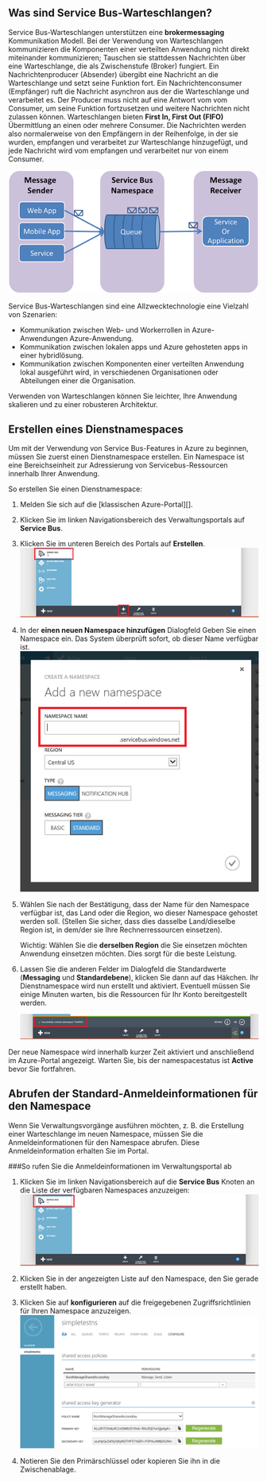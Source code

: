 <a id="what-are-service-bus-queues"></a>
## Was sind Service Bus-Warteschlangen?

Service Bus-Warteschlangen unterstützen eine **brokermessaging** Kommunikation
Modell. Bei der Verwendung von Warteschlangen kommunizieren die Komponenten einer verteilten Anwendung nicht
direkt miteinander kommunizieren; Tauschen sie stattdessen Nachrichten über
eine Warteschlange, die als Zwischenstufe (Broker) fungiert. Ein Nachrichtenproducer (Absender)
übergibt eine Nachricht an die Warteschlange und setzt seine Funktion fort.
Ein Nachrichtenconsumer (Empfänger) ruft die Nachricht asynchron aus der
die Warteschlange und verarbeitet es. Der Producer muss nicht auf eine Antwort vom
vom Consumer, um seine Funktion fortzusetzen und weitere
Nachrichten nicht zulassen können. Warteschlangen bieten **First In, First Out (FIFO)** Übermittlung
an einen oder mehrere Consumer. Die Nachrichten werden also normalerweise
von den Empfängern in der Reihenfolge, in der sie wurden, empfangen und verarbeitet
zur Warteschlange hinzugefügt, und jede Nachricht wird vom empfangen und verarbeitet nur
von einem Consumer.

![Konzepte für Warteschlangen](./media/service-bus-java-how-to-create-queue/sb-queues-08.png)

Service Bus-Warteschlangen sind eine Allzwecktechnologie
eine Vielzahl von Szenarien:

-   Kommunikation zwischen Web- und Workerrollen in Azure-Anwendungen
    Azure-Anwendung.
-   Kommunikation zwischen lokalen apps und Azure gehosteten apps
    in einer hybridlösung.
-   Kommunikation zwischen Komponenten einer verteilten Anwendung
    lokal ausgeführt wird, in verschiedenen Organisationen oder Abteilungen einer
    die Organisation.

Verwenden von Warteschlangen können Sie leichter, Ihre Anwendung skalieren und
zu einer robusteren Architektur.

## Erstellen eines Dienstnamespaces

Um mit der Verwendung von Service Bus-Features in Azure zu beginnen, müssen Sie zuerst
einen Dienstnamespace erstellen. Ein Namespace ist eine Bereichseinheit
zur Adressierung von Servicebus-Ressourcen innerhalb Ihrer Anwendung.

So erstellen Sie einen Dienstnamespace:

1.  Melden Sie sich auf die [klassischen Azure-Portal][].

2.  Klicken Sie im linken Navigationsbereich des Verwaltungsportals auf
    **Service Bus**.

3.  Klicken Sie im unteren Bereich des Portals auf **Erstellen**.
    ![](./media/service-bus-java-how-to-create-queue/sb-queues-03.png)

4.  In der **einen neuen Namespace hinzufügen** Dialogfeld Geben Sie einen Namespace ein.
    Das System überprüft sofort, ob dieser Name verfügbar ist.
    ![](./media/service-bus-java-how-to-create-queue/sb-queues-04.png)

5.  Wählen Sie nach der Bestätigung, dass der Name für den Namespace verfügbar ist, das
    Land oder die Region, wo dieser Namespace gehostet werden soll. (Stellen
    Sie sicher, dass dies dasselbe Land/dieselbe Region ist, in dem/der sie Ihre Rechnerressourcen
    einsetzen).

    Wichtig: Wählen Sie die **derselben Region** die Sie einsetzen möchten
    Anwendung einsetzen möchten. Dies sorgt für die beste Leistung.

6.  Lassen Sie die anderen Felder im Dialogfeld die Standardwerte (**Messaging** und **Standardebene**), klicken Sie dann auf das Häkchen. Ihr Dienstnamespace wird nun erstellt und aktiviert. Eventuell müssen Sie einige Minuten warten, bis die Ressourcen für Ihr Konto bereitgestellt werden.

    ![](./media/service-bus-java-how-to-create-queue/getting-started-multi-tier-27.png)

Der neue Namespace wird innerhalb kurzer Zeit aktiviert und anschließend im Azure-Portal angezeigt. Warten Sie, bis der namespacestatus ist **Active** bevor Sie fortfahren.

## Abrufen der Standard-Anmeldeinformationen für den Namespace

Wenn Sie Verwaltungsvorgänge ausführen möchten, z. B. die Erstellung einer Warteschlange im
neuen Namespace, müssen Sie die Anmeldeinformationen für den
Namespace abrufen. Diese Anmeldeinformation erhalten Sie im Portal.

###So rufen Sie die Anmeldeinformationen im Verwaltungsportal ab

1.  Klicken Sie im linken Navigationsbereich auf die **Service Bus** Knoten an
    die Liste der verfügbaren Namespaces anzuzeigen:
    ![](./media/service-bus-java-how-to-create-queue/sb-queues-13.png)

2.  Klicken Sie in der angezeigten Liste auf den Namespace, den Sie gerade erstellt haben.

3.  Klicken Sie auf **konfigurieren** auf die freigegebenen Zugriffsrichtlinien für Ihren Namespace anzuzeigen.
    ![](./media/service-bus-java-how-to-create-queue/sb-queues-14.png)

4.  Notieren Sie den Primärschlüssel oder kopieren Sie ihn in die Zwischenablage.

  [Azure classic portal]: http://manage.windowsazure.com

  [34]: ./media/service-bus-java-how-to-create-queue/VSProperties.png


